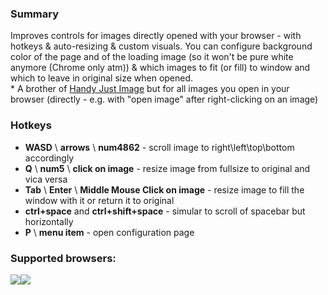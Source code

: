 <h3>Summary</h3>
Improves controls for images directly opened with your browser - with hotkeys & auto-resizing & custom visuals. You can configure background color of the page and of the loading image (so it won't be pure white anymore (Chrome only atm)) & which images to fit (or fill) to window and which to leave in original size when opened.
<br>* A brother of <a href=https://github.com/Owyn/HandyImage>Handy Just Image</a> but for all images you open in your browser (directly - e.g. with "open image" after right-clicking on an image)

<h3>Hotkeys</h3>
<ul>
<li><strong>WASD</strong> \ <strong>arrows</strong> \ <strong>num4862</strong> - scroll image to right\left\top\bottom accordingly</li>
<li><strong>Q</strong> \ <strong>num5</strong> \ <strong>click on image</strong> - resize image from fullsize to original and vica versa</li>
<li><strong>Tab</strong> \ <strong>Enter</strong> \ <strong>Middle Mouse Click on image</strong> - resize image to fill the window with it or return it to original</li>
<li><strong>ctrl+space</strong> and <strong>ctrl+shift+space</strong> - simular to scroll of spacebar but horizontally
<li><strong>P</strong> \ <strong>menu item</strong> - open configuration page
</ul>

<h3>Supported browsers:</h3>
<img src=https://upload.wikimedia.org/wikipedia/commons/thumb/a/a5/Google_Chrome_icon_%28September_2014%29.svg/180px-Google_Chrome_icon_%28September_2014%29.svg.png><img src=https://upload.wikimedia.org/wikipedia/commons/thumb/e/e7/Mozilla_Firefox_3.5_logo_256.png/180px-Mozilla_Firefox_3.5_logo_256.png>

